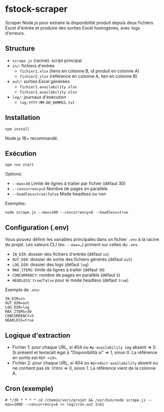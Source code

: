 # fstock-scraper

Scraper Node.js pour extraire la disponibilité produit depuis deux fichiers Excel d'entrée et produire des sorties Excel homogènes, avec logs d'erreurs.

## Structure

- `scrape.js` (racine): script principal
- `in/`: fichiers d'entrée
  - `fichier1.xlsx` (liens en colonne B, id produit en colonne A)
  - `fichier2.xlsx` (référence en colonne A, lien en colonne B)
- `out/`: sorties Excel générées
  - `fichier1.availability.xlsx`
  - `fichier2.availability.xlsx`
- `log/`: journaux d'exécution
  - `log-YYYY-MM-DD_HHMMSS.txt`

## Installation

```
npm install
```

Node.js 18+ recommandé.

## Exécution

```
npm run start
```

Options:

- `--max=30` Limite de lignes à traiter par fichier (défaut 30)
- `--concurrency=5` Nombre de pages en parallèle
- `--headless=true|false` Mode headless ou non

Exemples:

```
node scrape.js --max=100 --concurrency=8 --headless=true
```

## Configuration (.env)

Vous pouvez définir les variables principales dans un fichier `.env` à la racine du projet. Les valeurs CLI (ex: `--max=…`) priment sur celles du `.env`.

- `IN_DIR`: dossier des fichiers d'entrée (défaut `in`)
- `OUT_DIR`: dossier de sortie des fichiers générés (défaut `out`)
- `LOG_DIR`: dossier des logs (défaut `log`)
- `MAX_ITEMS`: limite de lignes à traiter (défaut `30`)
- `CONCURRENCY`: nombre de pages en parallèle (défaut `5`)
- `HEADLESS`: `true`/`false` pour le mode headless (défaut `true`)

Exemple de `.env`:

```
IN_DIR=in
OUT_DIR=out
LOG_DIR=log
MAX_ITEMS=30
CONCURRENCY=5
HEADLESS=true
```

## Logique d'extraction

- Fichier 1: pour chaque URL, si 404 ou `#p-availability img` absent => 0. Si présent et texte/alt égal à "Disponibilità si" => 1, sinon 0. La référence en sortie est `REF-<id>`.
- Fichier 2: pour chaque URL, si 404 ou `#product-availability` absent ou ne contient pas `EN STOCK` => 0, sinon 1. La référence vient de la colonne A.

## Cron (exemple)

```
# */30 * * * * cd /chemin/vers/projet && /usr/bin/node scrape.js --max=1000 --concurrency=6 >> log/cron.out 2>&1
```
